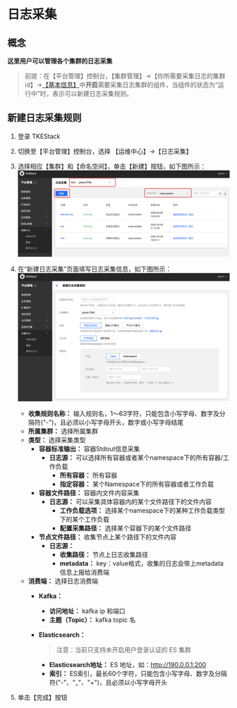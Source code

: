 # 日志采集
## 概念
**这里用户可以管理各个集群的日志采集**

> 前提：在【平台管理】控制台，【集群管理】->【你所需要采集日志的集群id】->[【基本信息】](../cluster.md#基本信息)中**开启**需要采集日志集群的组件，当组件的状态为“运行中”时，表示可以新建日志采集规则。

## 新建日志采集规则
  1. 登录 TKEStack
  2. 切换至【平台管理】控制台，选择 【运维中心】->【日志采集】
  3. 选择相应【集群】和【命名空间】，单击【新建】按钮，如下图所示：
      ![新建日志采集按钮](../../../../../images/新建日志采集按钮.png)
  4. 在“新建日志采集”页面填写日志采集信息，如下图所示：
      ![新建日志采集](../../../../../images/新建日志采集.png)
          
     + **收集规则名称：** 输入规则名，1～63字符，只能包含小写字母、数字及分隔符("-")，且必须以小写字母开头，数字或小写字母结尾
     + **所属集群：** 选择所属集群
     + **类型：** 选择采集类型
       + **容器标准输出：** 容器Stdout信息采集
         + **日志源：** 可以选择所有容器或者某个namespace下的所有容器/工作负载
           + **所有容器：** 所有容器
           + **指定容器：** 某个Namespace下的所有容器或者工作负载
       + **容器文件路径：** 容器内文件内容采集
         + **日志源：** 可以采集具体容器内的某个文件路径下的文件内容
           + **工作负载选项：** 选择某个namespace下的某种工作负载类型下的某个工作负载
           + **配置采集路径：** 选择某个容器下的某个文件路径
       + **节点文件路径：**  收集节点上某个路径下的文件内容
         * **日志源：** 
           + **收集路径：** 节点上日志收集路径
           + **metadata：** key：value格式，收集的日志会带上metadata信息上报给消费端
     + **消费端：** 选择日志消费端
       + **Kafka：** 
         + **访问地址：** kafka ip 和端口
         + **主题（Topic）：** kafka topic 名
         
       + **Elasticsearch：** 
         
         > 注意：当前只支持未开启用户登录认证的 ES 集群
         
         + **Elasticsearch地址：** ES 地址，如：http://190.0.0.1:200
         + **索引：** ES索引，最长60个字符，只能包含小写字母、数字及分隔符("-"、"_"、"+")，且必须以小写字母开头
  5. 单击【完成】按钮